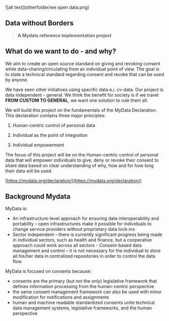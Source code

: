 
![alt text](otherfolder/we open data.png)



## Data without Borders
>**A Mydata reference implementation project**
>
## What do we want to do - and why?

  We aim to create an open source standard on giving and revoking consent while data-charing/circulating from an individual point of view. The goal is to state a technical standard regarding consent and revoke that can be used by anyone.

We have seen other initiatives using specific data e.i. cv-data. Our project is data independent - general. We think the benefit for society is if we travel **FROM CUSTOM TO GENERAL**, we want one solution to rule them all.

  We will build this project on the fundamentals of the MyData Declaration. This declaration contains three major principles:

1.  Human-centric control of personal data
    
2.  Individual as the point of integration
    
3.  Individual empowerment

The focus of this project will be on the Human-centric control of personal data that will empower individuals to give, deny or revoke their consent to share data based on clear understanding of why, how and for how long their data will be used.

[https://mydata.org/declaration/](https://mydata.org/declaration/)

## Background Mydata

MyData is:
-   An infrastructure-level approach for ensuring data interoperability and portability – open infrastructures make it possible for individuals to change service providers without proprietary data lock-ins
-    Sector independent – there is currently significant progress being made in individual sectors, such as health and finance, but a cooperative approach could work across all sectors
    -   Consent-based data management and control – it is not necessary for the individual to store all his/her data in centralized repositories in order to control the data flow
    
MyData is focused on consents because:
- consents are the primary (but not the only) legislative framework that defines information processing from the human-centric perspective
- the same consent management framework can also be used with minor modification for notifications and assignments    
- human and machine readable standardized consents unite technical data management systems, legislative frameworks, and the human perspective
<!--stackedit_data:
eyJoaXN0b3J5IjpbMTYyMDIxMTAwNF19
-->
